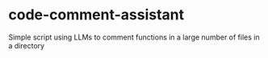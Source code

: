 # code-comment-assistant
Simple script using LLMs to comment functions in a large number of files in a directory
